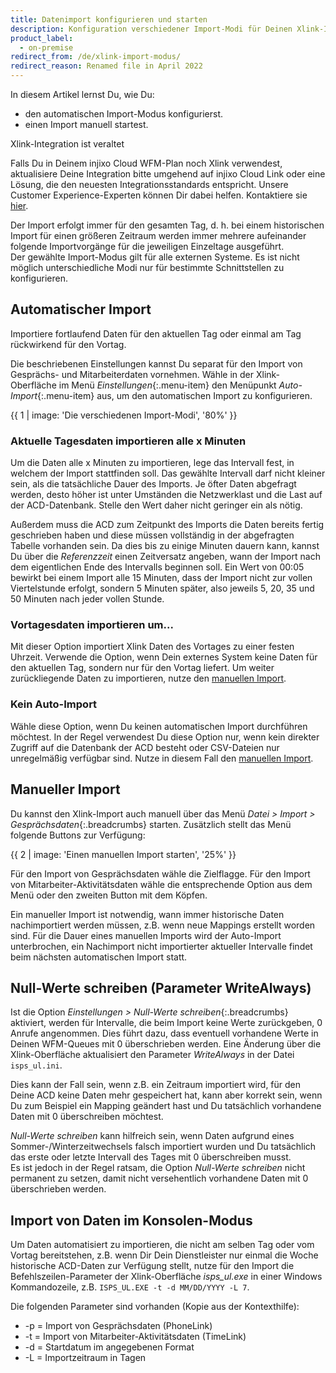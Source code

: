 ```yaml
---
title: Datenimport konfigurieren und starten
description: Konfiguration verschiedener Import-Modi für Deinen Xlink-Import
product_label:
  - on-premise
redirect_from: /de/xlink-import-modus/
redirect_reason: Renamed file in April 2022
---
```


In diesem Artikel lernst Du, wie Du:

- den automatischen Import-Modus konfigurierst.
- einen Import manuell startest.

<div markdown="1" class="hint-box-default hint-box-red">

Xlink-Integration ist veraltet

Falls Du in Deinem injixo Cloud WFM-Plan noch Xlink verwendest, aktualisiere Deine Integration bitte umgehend auf injixo Cloud Link oder eine Lösung, die den neuesten Integrationsstandards entspricht. Unsere Customer Experience-Experten können Dir dabei helfen. Kontaktiere sie [hier](https://www.injixo.com/contact/?message_type=support-enquiry&message=Ich%20m%C3%B6chte%20Unterst%C3%BCtzung%20beim%20Update%20meiner%20Integration.%20Mir%20ist%20bewusst,%20dass%20dies%20notwendig%20ist,%20um%20den%20Datenimport%20zu%20injixo%20auch%20nach%20dem%2030.%20Januar%202023%20ohne%20Unterbrechung%20zu%20gew%C3%A4hrleisten.).

</div>

Der Import erfolgt immer für den gesamten Tag, d.&nbsp;h. bei einem historischen Import für einen größeren Zeitraum werden immer mehrere aufeinander folgende Importvorgänge für die jeweiligen Einzeltage ausgeführt.  
Der gewählte Import-Modus gilt für alle externen Systeme. Es ist nicht möglich unterschiedliche Modi nur für bestimmte Schnittstellen zu konfigurieren.

## Automatischer Import

Importiere fortlaufend Daten für den aktuellen Tag oder einmal am Tag rückwirkend für den Vortag.

Die beschriebenen Einstellungen kannst Du separat für den Import von Gesprächs- und Mitarbeiterdaten vornehmen. Wähle in der Xlink-Oberfläche im Menü _Einstellungen_{:.menu-item} den Menüpunkt _Auto-Import_{:.menu-item} aus, um den automatischen Import zu konfigurieren.

{{ 1 | image: 'Die verschiedenen Import-Modi', '80%' }}

### Aktuelle Tagesdaten importieren alle x Minuten

Um die Daten alle x Minuten zu importieren, lege das Intervall fest, in welchem der Import stattfinden soll. Das gewählte Intervall darf nicht kleiner sein, als die tatsächliche Dauer des Imports. Je öfter Daten abgefragt werden, desto höher ist unter Umständen die Netzwerklast und die Last auf der ACD-Datenbank. Stelle den Wert daher nicht geringer ein als nötig.

Außerdem muss die ACD zum Zeitpunkt des Imports die Daten bereits fertig geschrieben haben und diese müssen vollständig in der abgefragten Tabelle vorhanden sein. Da dies bis zu einige Minuten dauern kann, kannst Du über die _Referenzzeit_ einen Zeitversatz angeben, wann der Import nach dem eigentlichen Ende des Intervalls beginnen soll. Ein Wert von 00:05 bewirkt bei einem Import alle 15 Minuten, dass der Import nicht zur vollen Viertelstunde erfolgt, sondern 5 Minuten später, also jeweils 5, 20, 35 und 50 Minuten nach jeder vollen Stunde.

### Vortagesdaten importieren um...

Mit dieser Option importiert Xlink Daten des Vortages zu einer festen Uhrzeit. Verwende die Option, wenn Dein externes System keine Daten für den aktuellen Tag, sondern nur für den Vortag liefert. Um weiter zurückliegende Daten zu importieren, nutze den [manuellen Import](#manueller-import).

### Kein Auto-Import

Wähle diese Option, wenn Du keinen automatischen Import durchführen möchtest. In der Regel verwendest Du diese Option nur, wenn kein direkter Zugriff auf die Datenbank der ACD besteht oder CSV-Dateien nur unregelmäßig verfügbar sind. Nutze in diesem Fall den [manuellen Import](#manueller-import).

## Manueller Import

Du kannst den Xlink-Import auch manuell über das Menü _Datei > Import > Gesprächsdaten_{:.breadcrumbs} starten. Zusätzlich stellt das Menü folgende Buttons zur Verfügung:

{{ 2 | image: 'Einen manuellen Import starten', '25%' }}

Für den Import von Gesprächsdaten wähle die Zielflagge. Für den Import von Mitarbeiter-Aktivitätsdaten wähle die entsprechende Option aus dem Menü oder den zweiten Button mit dem Köpfen.

Ein manueller Import ist notwendig, wann immer historische Daten nachimportiert werden müssen, z.B. wenn neue Mappings erstellt worden sind. Für die Dauer eines manuellen Imports wird der Auto-Import unterbrochen, ein Nachimport nicht importierter aktueller Intervalle findet beim nächsten automatischen Import statt.

## Null-Werte schreiben (Parameter WriteAlways)

Ist die Option _Einstellungen > Null-Werte schreiben_{:.breadcrumbs} aktiviert, werden für Intervalle, die beim Import keine Werte zurückgeben, 0 Anrufe angenommen. Dies führt dazu, dass eventuell vorhandene Werte in Deinen WFM-Queues mit 0 überschrieben werden. Eine Änderung über die Xlink-Oberfläche aktualisiert den Parameter _WriteAlways_ in der Datei `isps_ul.ini`.

Dies kann der Fall sein, wenn z.B. ein Zeitraum importiert wird, für den Deine ACD keine Daten mehr gespeichert hat, kann aber korrekt sein, wenn Du zum Beispiel ein Mapping geändert hast und Du tatsächlich vorhandene Daten mit 0 überschreiben möchtest.

_Null-Werte schreiben_ kann hilfreich sein, wenn Daten aufgrund eines Sommer-/Winterzeitwechsels falsch importiert wurden und Du tatsächlich das erste oder letzte Intervall des Tages mit 0 überschreiben musst.  
Es ist jedoch in der Regel ratsam, die Option _Null-Werte schreiben_ nicht permanent zu setzen, damit nicht versehentlich vorhandene Daten mit 0 überschrieben werden.

## Import von Daten im Konsolen-Modus

Um Daten automatisiert zu importieren, die nicht am selben Tag oder vom Vortag bereitstehen, z.B. wenn Dir Dein Dienstleister nur einmal die Woche historische ACD-Daten zur Verfügung stellt, nutze für den Import die Befehlszeilen-Parameter der Xlink-Oberfläche _isps_ul.exe_ in einer Windows Kommandozeile, z.B. `ISPS_UL.EXE -t -d MM/DD/YYYY -L 7`.

Die folgenden Parameter sind vorhanden (Kopie aus der Kontexthilfe):

- -p = Import von Gesprächsdaten (PhoneLink)
- -t = Import von Mitarbeiter-Aktivitätsdaten (TimeLink)
- -d = Startdatum im angegebenen Format
- -L = Importzeitraum in Tagen
